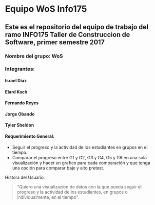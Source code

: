<h1>Equipo WoS Info175 </h1>

<h2>Este es el repositorio del equipo de trabajo del ramo INFO175 Taller de Construccion de Software, primer semestre 2017 </h2>

<h3>Nombre del grupo: WoS </h3>

<h3>Integrantes: 	</h3> 
<h4>Israel Díaz</h4>
<h4>Elard Koch</h4>
<h4>Fernando Reyes</h4>
<h4>Jorge Obando</h4>
<h4>Tyler Sheldon</h4>


  


<h4>Requerimiento General: </h4>

* Seguir el progreso y la actividad de los estudiantes en grupos en el tiempo. 
* Comparar el progreso entre G1 y G2, G3 y G4, G5 y G6 en una sola visualización y hacer un grafico para cada comparación y que tenga una opción para comparar bajo y alto pretest. 

Histora del Usuario: 
  > "Quiero una visualizacion de datos con la que pueda seguir 
  > el progreso y la actividad de los estudiantes, en grupos 
  > o individualmente, en el tiempo".


